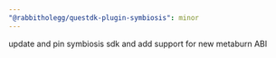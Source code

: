 ```yaml
---
"@rabbitholegg/questdk-plugin-symbiosis": minor
---
```


update and pin symbiosis sdk and add support for new metaburn ABI
